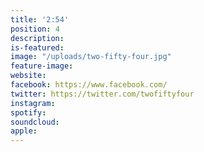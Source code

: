 ```yaml
---
title: '2:54'
position: 4
description: 
is-featured: 
image: "/uploads/two-fifty-four.jpg"
feature-image: 
website: 
facebook: https://www.facebook.com/
twitter: https://twitter.com/twofiftyfour
instagram: 
spotify: 
soundcloud: 
apple: 
---
```


